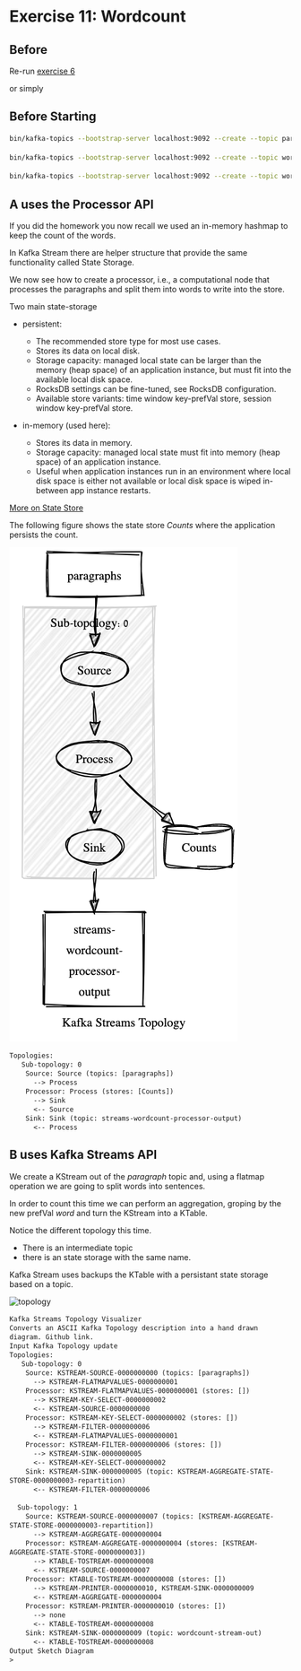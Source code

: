 # Exercise 11: Wordcount

## Before

Re-run [exercise 6](../../kafka/advanced/exercise6/Readme.md)

or simply

## Before Starting
```bash
bin/kafka-topics --bootstrap-server localhost:9092 --create --topic paragraphs 

bin/kafka-topics --bootstrap-server localhost:9092 --create --topic wordcount-processor-out

bin/kafka-topics --bootstrap-server localhost:9092 --create --topic wordcount-streams-out
```

## A uses the Processor API

If you did the homework you now recall we used an in-memory hashmap to keep the count
of the words.

In Kafka Stream there are helper structure that provide the same functionality called
State Storage.

We now see how to create a processor, i.e., a computational node that processes the paragraphs
and split them into words to write into the store.

Two main state-storage

- persistent:
  -  The recommended store type for most use cases.
  - Stores its data on local disk.
  - Storage capacity: managed local state can be larger than the memory (heap space) of an application instance, but must fit into the available local disk space.
  - RocksDB settings can be fine-tuned, see RocksDB configuration.
  - Available store variants: time window key-prefVal store, session window key-prefVal store.
  
- in-memory (used here):
  - Stores its data in memory.
  - Storage capacity: managed local state must fit into memory (heap space) of an application instance.
  - Useful when application instances run in an environment where local disk space is either not available or local disk space is wiped in-between app instance restarts.

[More on State Store](https://kafka.apache.org/10/documentation/streams/developer-guide/processor-api.html#state-stores)


The following figure shows the state store *Counts* where the application
persists the count.

![topology](./topology1.png)
```
Topologies:
   Sub-topology: 0
    Source: Source (topics: [paragraphs])
      --> Process
    Processor: Process (stores: [Counts])
      --> Sink
      <-- Source
    Sink: Sink (topic: streams-wordcount-processor-output)
      <-- Process

```
## B uses Kafka Streams API

We create a KStream out of the *paragraph* topic and, using a flatmap operation
we are going to split words into sentences.

In order to count this time we can perform an aggregation, groping by the 
new prefVal *word* and turn the KStream into a KTable.


Notice the different topology this time.

- There is an intermediate topic 
- there is an state storage with the same name.

Kafka Stream uses backups the KTable with a persistant
state storage based on a topic.


![topology](./topology2.png)

```
Kafka Streams Topology Visualizer
Converts an ASCII Kafka Topology description into a hand drawn diagram. Github link.
Input Kafka Topology update
Topologies:
   Sub-topology: 0
    Source: KSTREAM-SOURCE-0000000000 (topics: [paragraphs])
      --> KSTREAM-FLATMAPVALUES-0000000001
    Processor: KSTREAM-FLATMAPVALUES-0000000001 (stores: [])
      --> KSTREAM-KEY-SELECT-0000000002
      <-- KSTREAM-SOURCE-0000000000
    Processor: KSTREAM-KEY-SELECT-0000000002 (stores: [])
      --> KSTREAM-FILTER-0000000006
      <-- KSTREAM-FLATMAPVALUES-0000000001
    Processor: KSTREAM-FILTER-0000000006 (stores: [])
      --> KSTREAM-SINK-0000000005
      <-- KSTREAM-KEY-SELECT-0000000002
    Sink: KSTREAM-SINK-0000000005 (topic: KSTREAM-AGGREGATE-STATE-STORE-0000000003-repartition)
      <-- KSTREAM-FILTER-0000000006

  Sub-topology: 1
    Source: KSTREAM-SOURCE-0000000007 (topics: [KSTREAM-AGGREGATE-STATE-STORE-0000000003-repartition])
      --> KSTREAM-AGGREGATE-0000000004
    Processor: KSTREAM-AGGREGATE-0000000004 (stores: [KSTREAM-AGGREGATE-STATE-STORE-0000000003])
      --> KTABLE-TOSTREAM-0000000008
      <-- KSTREAM-SOURCE-0000000007
    Processor: KTABLE-TOSTREAM-0000000008 (stores: [])
      --> KSTREAM-PRINTER-0000000010, KSTREAM-SINK-0000000009
      <-- KSTREAM-AGGREGATE-0000000004
    Processor: KSTREAM-PRINTER-0000000010 (stores: [])
      --> none
      <-- KTABLE-TOSTREAM-0000000008
    Sink: KSTREAM-SINK-0000000009 (topic: wordcount-stream-out)
      <-- KTABLE-TOSTREAM-0000000008
Output Sketch Diagram
>
```